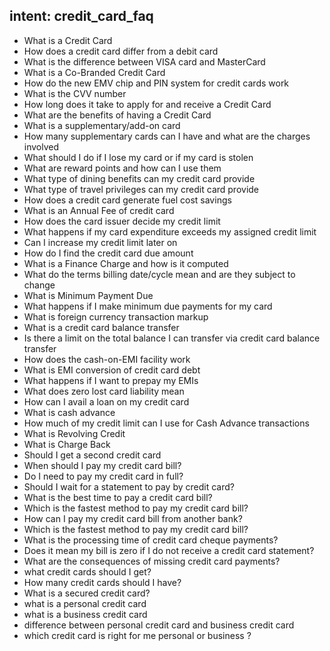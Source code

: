 ## intent: credit_card_faq
 - What is a Credit Card
 - How does a credit card differ from a debit card
 - What is the difference between VISA card and MasterCard
 - What is a Co-Branded Credit Card
 - How do the new EMV chip and PIN system for credit cards work
 - What is the CVV number
 - How long does it take to apply for and receive a Credit Card
 - What are the benefits of having a Credit Card
 - What is a supplementary/add-on card
 - How many supplementary cards can I have and what are the charges involved
 - What should I do if I lose my card or if my card is stolen
 - What are reward points and how can I use them
 - What type of dining benefits can my credit card provide
 - What type of travel privileges can my credit card provide
 - How does a credit card generate fuel cost savings
 - What is an Annual Fee of credit card
 - How does the card issuer decide my credit limit
 - What happens if my card expenditure exceeds my assigned credit limit
 - Can I increase my credit limit later on
 - How do I find the credit card due amount
 - What is a Finance Charge and how is it computed
 - What do the terms billing date/cycle mean and are they subject to change
 - What is Minimum Payment Due
 - What happens if I make minimum due payments for my card
 - What is foreign currency transaction markup
 - What is a credit card balance transfer
 - Is there a limit on the total balance I can transfer via credit card balance transfer
 - How does the cash-on-EMI facility work
 - What is EMI conversion of credit card debt
 - What happens if I want to prepay my EMIs
 - What does zero lost card liability mean
 - How can I avail a loan on my credit card
 - What is cash advance
 - How much of my credit limit can I use for Cash Advance transactions
 - What is Revolving Credit
 - What is Charge Back
 - Should I get a second credit card
 - When should I pay my credit card bill?
 - Do I need to pay my credit card in full?
 - Should I wait for a statement to pay by credit card?
 - What is the best time to pay a credit card bill?
 - Which is the fastest method to pay my credit card bill?
 - How can I pay my credit card bill from another bank?
 - Which is the fastest method to pay my credit card bill?
 - What is the processing time of credit card cheque payments?
 - Does it mean my bill is zero if I do not receive a credit card statement?
 - What are the consequences of missing credit card payments?
 - what credit cards should I get?
 -  How many credit  cards should I have?
 - What is a secured credit card?
 - what is a personal credit card
 - what is a business credit card
 - difference between personal credit card and business credit card
 - which credit card is right for me personal or business ?
